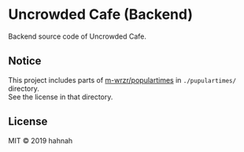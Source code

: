 # Uncrowded Cafe (Backend)

Backend source code of Uncrowded Cafe.

## Notice

This project includes parts of [m-wrzr/populartimes](https://github.com/m-wrzr/populartimes/tree/eac754199e34d3acc08e9fedb015dd48e3c24e73) in `./pupulartimes/` directory.  
See the license in that directory.

## License

MIT &copy; 2019 hahnah
